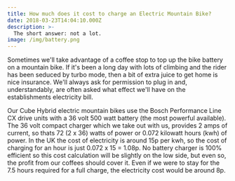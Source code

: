 ```yaml
---
title: How much does it cost to charge an Electric Mountain Bike?
date: 2018-03-23T14:04:10.000Z
description: >-
  The short answer: not a lot.
image: /img/battery.png
---
```

Sometimes we'll take advantage of a coffee stop to top up the bike battery on a mountain bike. If it's been a long day with lots of climbing and the rider has been seduced by turbo mode, then a bit of extra juice to get home is nice insurance. We'll always ask for permission to plug in and, understandably, are often asked what effect we'll have on the establishments electricity bill.

Our Cube Hybrid electric mountain bikes use the Bosch Performance Line CX drive units with a 36 volt 500 watt battery (the most powerful available). The 36 volt compact charger which we take out with us, provides 2 amps of current, so thats 72 (2 x 36) watts of power or 0.072 kilowatt hours (kwh) of power. In the UK the cost of electricity is around 15p per kwh, so the cost of charging for an hour is just 0.072 x 15 = 1.08p. No battery charger is 100% efficient so this cost calculation will be slightly on the low side, but even so, the profit from our coffees should cover it. Even if we were to stay for the 7.5 hours required for a full charge, the electricity cost would be around 8p. 